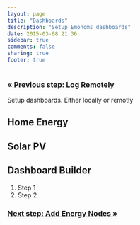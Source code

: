 ```yaml
---
layout: page
title: "Dashboards"
description: "Setup Emoncms dashboards"
date: 2015-03-08 21:36
sidebar: true
comments: false
sharing: true
footer: true
---
```


### [&laquo; Previous step: Log Remotely](/getting-started/remote/)

Setup dashboards. Either locally or remotly

## Home Energy

## Solar PV

## Dashboard Builder

  1. Step 1
  2. Step 2

### [Next step: Add Energy Nodes &raquo;](/getting-started/emontx/)
